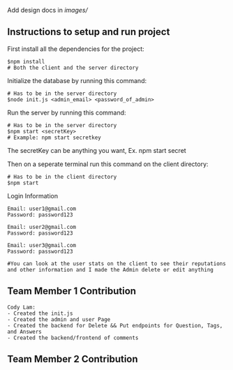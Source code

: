 Add design docs in *images/*

## Instructions to setup and run project
First install all the dependencies for the project:
```
$npm install
# Both the client and the server directory
```

Initialize the database by running this command:
```
# Has to be in the server directory
$node init.js <admin_email> <password_of_admin>
```

Run the server by running this command:
```
# Has to be in the server directory
$npm start <secretKey>
# Example: npm start secretkey
```
The secretKey can be anything you want, Ex. npm start secret

Then on a seperate terminal run this command on the client directory:
```
# Has to be in the client directory
$npm start
```

Login Information
```
Email: user1@gmail.com
Password: password123

Email: user2@gmail.com
Password: password123

Email: user3@gmail.com
Password: password123

#You can look at the user stats on the client to see their reputations and other information and I made the Admin delete or edit anything

```
## Team Member 1 Contribution
```
Cody Lam:
- Created the init.js
- Created the admin and user Page
- Created the backend for Delete && Put endpoints for Question, Tags, and Answers
- Created the backend/frontend of comments
```
## Team Member 2 Contribution
